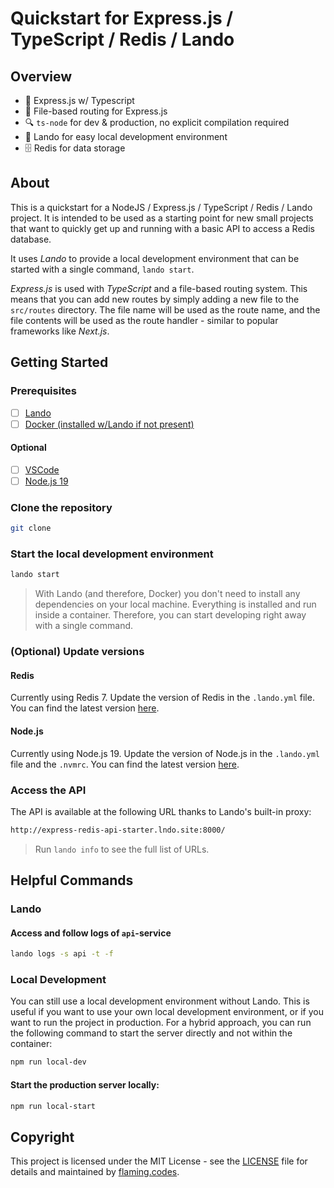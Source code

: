 # Quickstart for Express.js / TypeScript / Redis / Lando

## Overview

- 🚀 Express.js w/ Typescript
- 📁 File-based routing for Express.js
- 🔍 `ts-node` for dev & production, no explicit compilation required
- 🐳 Lando for easy local development environment
- 🗄️ Redis for data storage


## About

This is a quickstart for a NodeJS / Express.js / TypeScript / Redis / Lando project. It is intended to be used as a starting point for new small projects that want to quickly get up and running with a basic API to access a Redis database.

It uses _Lando_ to provide a local development environment that can be started with a single command, `lando start`.

_Express.js_ is used with _TypeScript_ and a file-based routing system. This means that you can add new routes by simply adding a new file to the `src/routes` directory. The file name will be used as the route name, and the file contents will be used as the route handler - similar to popular frameworks like _Next.js_.

## Getting Started

### Prerequisites

- [ ] [Lando](https://docs.devwithlando.io/installation/installing.html)
- [ ] [Docker (installed w/Lando if not present)](https://docs.docker.com/install/)

#### Optional

- [ ] [VSCode](https://code.visualstudio.com/download)
- [ ] [Node.js 19](https://nodejs.org/en/download/)

### Clone the repository

```bash
git clone
```

### Start the local development environment

```bash
lando start
```

> With Lando (and therefore, Docker) you don't need to install any dependencies on your local machine. Everything is installed and run inside a container. Therefore, you can start developing right away with a single command.

### (Optional) Update versions

#### Redis

Currently using Redis 7. Update the version of Redis in the `.lando.yml` file. You can find the latest version [here](https://docs.lando.dev/redis/).

#### Node.js

Currently using Node.js 19. Update the version of Node.js in the `.lando.yml` file and the `.nvmrc`. You can find the latest version [here](https://docs.lando.dev/node/).

### Access the API

The API is available at the following URL thanks to Lando's built-in proxy:

```bash
http://express-redis-api-starter.lndo.site:8000/
```

> Run `lando info` to see the full list of URLs.

## Helpful Commands

### Lando

#### Access and follow logs of `api`-service

```bash
lando logs -s api -t -f
```

### Local Development

You can still use a local development environment without Lando. This is useful if you want to use your own local development environment, or if you want to run the project in production. For a hybrid approach, you can run the following command to start the server directly and not within the container:

```bash
npm run local-dev
```

#### Start the production server locally:

```bash
npm run local-start
```

## Copyright

This project is licensed under the MIT License - see the [LICENSE](LICENSE) file for details and maintained by [flaming.codes](https://flaming.codes).
